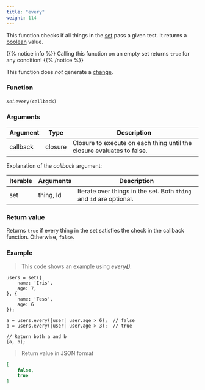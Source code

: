 ```yaml
---
title: "every"
weight: 114
---
```


This function checks if all things in the [set](..) pass a given test. It returns a [boolean](../../bool) value.

{{% notice info %}}
Calling this function on an empty set returns `true` for any condition!
{{% /notice %}}

This function does *not* generate a [change](../../../overview/changes).

### Function

*set*.`every(callback)`

### Arguments

Argument | Type | Description
-------- | ---- | -----------
callback | closure | Closure to execute on each thing until the closure evaluates to false.

Explanation of the *callback* argument:

Iterable | Arguments   | Description
-------- | ----------- | -----------
set      | thing, Id | Iterate over things in the set. Both `thing` and `id` are optional.

### Return value

Returns `true` if every thing in the set satisfies the check in the callback function. Otherwise, `false`.

### Example

> This code shows an example using ***every()***:

```thingsdb,json_response
users = set({
    name: 'Iris',
    age: 7,
}, {
    name: 'Tess',
    age: 6
});

a = users.every(|user| user.age > 6);  // false
b = users.every(|user| user.age > 3);  // true

// Return both a and b
[a, b];
```

> Return value in JSON format

```json
[
    false,
    true
]
```
